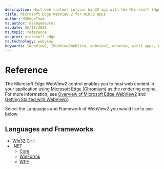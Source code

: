 ```yaml
---
description: Host web content in your Win32 app with the Microsoft Edge WebView 2 control
title: Microsoft Edge WebView 2 for Win32 apps
author: MSEdgeTeam
ms.author: msedgedevrel
ms.date: 05/11/2020
ms.topic: reference
ms.prod: microsoft-edge
ms.technology: webview
keywords: IWebView2, IWebView2WebView, webview2, webview, win32 apps, win32, edge, ICoreWebView2, ICoreWebView2Controller, browser control, edge html
---
```


# Reference

The Microsoft Edge WebView2 control enables you to host web content in your application using [Microsoft Edge \(Chromium\)](https://www.microsoftedgeinsider.com) as the rendering engine.  For more information, see [Overview of Microsoft Edge WebView2](./index.md) and [Getting Started with WebView2](gettingstarted/win32.md).

Select the Languages and Framework of WebView2 you would like to use below:

## Languages and Frameworks

* [Win32 C++](reference/win32/0-9-488-reference-webview2.md)
* .NET
  * [Core](reference/dotnet/0-9-494-reference-webview2.md)
  * [WinForms](reference/winforms/0-9-494-reference-webview2.md)
  * [WPF](reference/wpf/0-9-494-reference-webview2.md)
